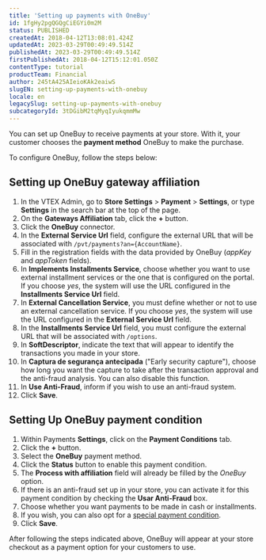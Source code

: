 ```yaml
---
title: 'Setting up payments with OneBuy'
id: 1fgHy2pgQGQgCiEGYi0m2M
status: PUBLISHED
createdAt: 2018-04-12T13:08:01.424Z
updatedAt: 2023-03-29T00:49:49.514Z
publishedAt: 2023-03-29T00:49:49.514Z
firstPublishedAt: 2018-04-12T15:12:01.050Z
contentType: tutorial
productTeam: Financial
author: 245tA425AIeioKAk2eaiwS
slugEN: setting-up-payments-with-onebuy
locale: en
legacySlug: setting-up-payments-with-onebuy
subcategoryId: 3tDGibM2tqMyqIyukqmmMw
---
```


You can set up OneBuy to receive payments at your store. With it, your customer chooses the __payment method__ OneBuy to make the purchase.

To configure OneBuy, follow the steps below:

## Setting up OneBuy gateway affiliation
1. In the VTEX Admin, go to **Store Settings** > **Payment** > **Settings**, or type **Settings** in the search bar at the top of the page.
2. On the __Gateways Affiliation__ tab, click the __+__ button.
3. Click the __OneBuy__ connector.
4. In the __External Service Url__ field, configure the external URL that will be associated with `/pvt/payments?an={AccountName}`.
5. Fill in the registration fields with the data provided by OneBuy (_appKey_ and _appToken_ fields).
6. In __Implements Installments Service__, choose whether you want to use external installment services or the one that is configured on the portal. If you choose _yes_, the system will use the URL configured in the __Installments Service Url__ field.
7. In __External Cancellation Service__, you must define whether or not to use an external cancellation service. If you choose _yes_, the system will use the URL configured in the __External Service Url__ field.
8. In the __Installments Service Url__ field, you must configure the external URL that will be associated with `/options`.
9. In __SoftDescriptor__, indicate the text that will appear to identify the transactions you made in your store.
10. In __Captura de segurança antecipada__ ("Early security capture"), choose how long you want the capture to take after the transaction approval and the anti-fraud analysis. You can also disable this function.
11. In __Use Anti-Fraud__, inform if you wish to use an anti-fraud system.
12. Click __Save__.

## Setting Up OneBuy payment condition
1. Within Payments __Settings__, click on the __Payment Conditions__ tab.
2. Click the __+__ button.
3. Select the __OneBuy__ payment method.
4. Click the __Status__ button to enable this payment condition.
5. The __Process with affiliation__ field will already be filled by the _OneBuy_ option.
6. If there is an anti-fraud set up in your store, you can activate it for this payment condition by checking the __Usar Anti-Fraud__ box.
7. Choose whether you want payments to be made in cash or installments.
8. If you wish, you can also opt for a [special payment condition](/en/tutorial/special-conditions).
9. Click __Save__.

After following the steps indicated above, OneBuy will appear at your store checkout as a payment option for your customers to use.
